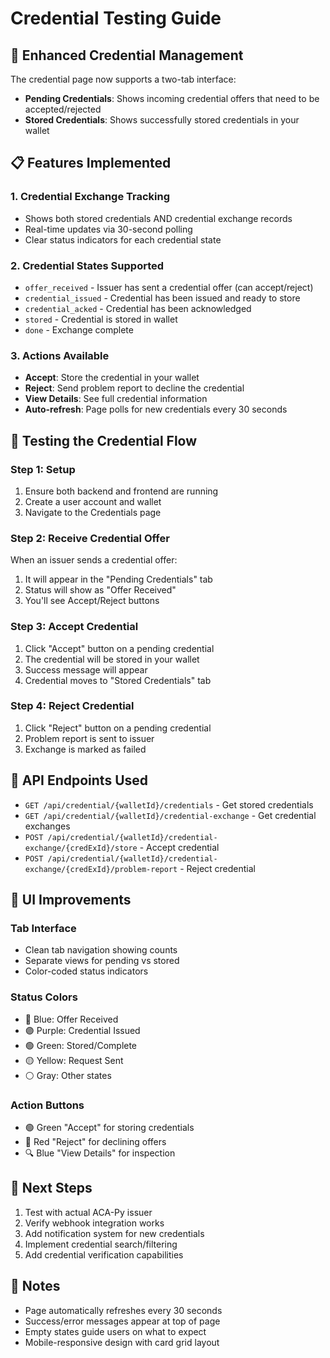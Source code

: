 # Credential Testing Guide

## 🎯 **Enhanced Credential Management**

The credential page now supports a two-tab interface:
- **Pending Credentials**: Shows incoming credential offers that need to be accepted/rejected
- **Stored Credentials**: Shows successfully stored credentials in your wallet

## 📋 **Features Implemented**

### **1. Credential Exchange Tracking**
- Shows both stored credentials AND credential exchange records
- Real-time updates via 30-second polling
- Clear status indicators for each credential state

### **2. Credential States Supported**
- `offer_received` - Issuer has sent a credential offer (can accept/reject)
- `credential_issued` - Credential has been issued and ready to store
- `credential_acked` - Credential has been acknowledged 
- `stored` - Credential is stored in wallet
- `done` - Exchange complete

### **3. Actions Available**
- **Accept**: Store the credential in your wallet
- **Reject**: Send problem report to decline the credential
- **View Details**: See full credential information
- **Auto-refresh**: Page polls for new credentials every 30 seconds

## 🧪 **Testing the Credential Flow**

### **Step 1: Setup**
1. Ensure both backend and frontend are running
2. Create a user account and wallet
3. Navigate to the Credentials page

### **Step 2: Receive Credential Offer**
When an issuer sends a credential offer:
1. It will appear in the "Pending Credentials" tab
2. Status will show as "Offer Received"
3. You'll see Accept/Reject buttons

### **Step 3: Accept Credential**
1. Click "Accept" button on a pending credential
2. The credential will be stored in your wallet
3. Success message will appear
4. Credential moves to "Stored Credentials" tab

### **Step 4: Reject Credential**
1. Click "Reject" button on a pending credential
2. Problem report is sent to issuer
3. Exchange is marked as failed

## 🔄 **API Endpoints Used**

- `GET /api/credential/{walletId}/credentials` - Get stored credentials
- `GET /api/credential/{walletId}/credential-exchange` - Get credential exchanges
- `POST /api/credential/{walletId}/credential-exchange/{credExId}/store` - Accept credential
- `POST /api/credential/{walletId}/credential-exchange/{credExId}/problem-report` - Reject credential

## 🎨 **UI Improvements**

### **Tab Interface**
- Clean tab navigation showing counts
- Separate views for pending vs stored
- Color-coded status indicators

### **Status Colors**
- 🔵 Blue: Offer Received
- 🟣 Purple: Credential Issued 
- 🟢 Green: Stored/Complete
- 🟡 Yellow: Request Sent
- ⚪ Gray: Other states

### **Action Buttons**
- 🟢 Green "Accept" for storing credentials
- 🔴 Red "Reject" for declining offers
- 🔍 Blue "View Details" for inspection

## 🚀 **Next Steps**

1. Test with actual ACA-Py issuer
2. Verify webhook integration works
3. Add notification system for new credentials
4. Implement credential search/filtering
5. Add credential verification capabilities

## 📝 **Notes**

- Page automatically refreshes every 30 seconds
- Success/error messages appear at top of page
- Empty states guide users on what to expect
- Mobile-responsive design with card grid layout